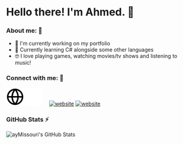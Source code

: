 # Hello there! I'm Ahmed. 👋

### About me: 👀

- 🔭 I'm currently working on my portfolio
- 🌱 Currently learning C# alongside some other languages
- 🤓 I love playing games, watching movies/tv shows and listening to music!

### Connect with me: 🤝

[![website](./img/globe-light.svg)](https://amissouri.com)
[![website](./img/globe-dark.svg)](https://amissouri.com)
&nbsp;&nbsp;
[![website](./img/linkedin-light.svg)](https://www.linkedin.com/in/ahmed-missouri-420311268/)
[![website](./img/linkedin-dark.svg)](https://www.linkedin.com/in/ahmed-missouri-420311268/)

### GitHub Stats ⚡

<img align="left" alt="ayMissouri's GitHub Stats" src="https://github-readme-stats-aymissouri.vercel.app//api?username=ayMissouri&count_private=true&show_icons=true&hide_border=false&title_color=ff652f&icon_color=FFE400&bg_color=09131B&text_color=ffffff&border_color=0c1a25" />
